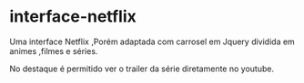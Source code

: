 # interface-netflix
Uma interface Netflix ,Porém adaptada com carrosel em Jquery dividida em animes ,filmes e séries.

No destaque é permitido ver o trailer da série diretamente no youtube.
